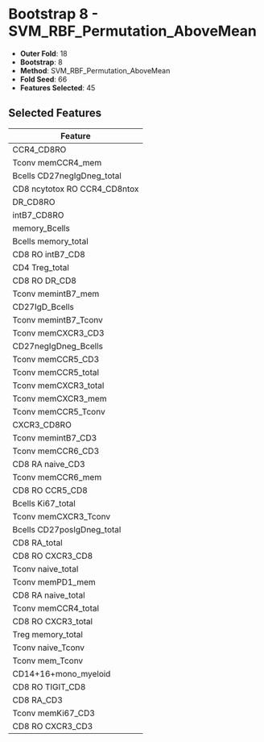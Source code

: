 # Bootstrap 8 - SVM_RBF_Permutation_AboveMean

- **Outer Fold**: 18
- **Bootstrap**: 8
- **Method**: SVM_RBF_Permutation_AboveMean
- **Fold Seed**: 66
- **Features Selected**: 45

## Selected Features

| Feature |
|---------|
| CCR4_CD8RO |
| Tconv memCCR4_mem |
| Bcells CD27negIgDneg_total |
| CD8 ncytotox RO CCR4_CD8ntox |
| DR_CD8RO |
| intB7_CD8RO |
| memory_Bcells |
| Bcells memory_total |
| CD8 RO intB7_CD8 |
| CD4 Treg_total |
| CD8 RO DR_CD8 |
| Tconv memintB7_mem |
| CD27IgD_Bcells |
| Tconv memintB7_Tconv |
| Tconv memCXCR3_CD3 |
| CD27negIgDneg_Bcells |
| Tconv memCCR5_CD3 |
| Tconv memCCR5_total |
| Tconv memCXCR3_total |
| Tconv memCXCR3_mem |
| Tconv memCCR5_Tconv |
| CXCR3_CD8RO |
| Tconv memintB7_CD3 |
| Tconv memCCR6_CD3 |
| CD8 RA naive_CD3 |
| Tconv memCCR6_mem |
| CD8 RO CCR5_CD8 |
| Bcells Ki67_total |
| Tconv memCXCR3_Tconv |
| Bcells CD27posIgDneg_total |
| CD8 RA_total |
| CD8 RO CXCR3_CD8 |
| Tconv naive_total |
| Tconv memPD1_mem |
| CD8 RA naive_total |
| Tconv memCCR4_total |
| CD8 RO CXCR3_total |
| Treg memory_total |
| Tconv naive_Tconv |
| Tconv mem_Tconv |
| CD14+16+mono_myeloid |
| CD8 RO TIGIT_CD8 |
| CD8 RA_CD3 |
| Tconv memKi67_CD3 |
| CD8 RO CXCR3_CD3 |
